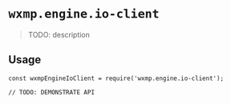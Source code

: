 # `wxmp.engine.io-client`

> TODO: description

## Usage

```
const wxmpEngineIoClient = require('wxmp.engine.io-client');

// TODO: DEMONSTRATE API
```
